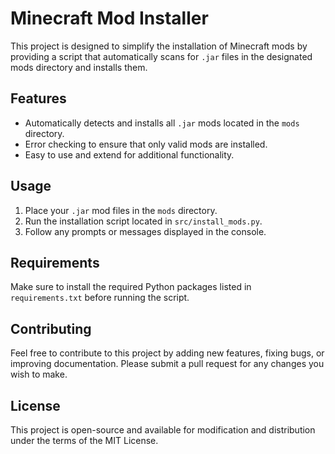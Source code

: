 # Minecraft Mod Installer

This project is designed to simplify the installation of Minecraft mods by providing a script that automatically scans for `.jar` files in the designated mods directory and installs them.

## Features

- Automatically detects and installs all `.jar` mods located in the `mods` directory.
- Error checking to ensure that only valid mods are installed.
- Easy to use and extend for additional functionality.

## Usage

1. Place your `.jar` mod files in the `mods` directory.
2. Run the installation script located in `src/install_mods.py`.
3. Follow any prompts or messages displayed in the console.

## Requirements

Make sure to install the required Python packages listed in `requirements.txt` before running the script.

## Contributing

Feel free to contribute to this project by adding new features, fixing bugs, or improving documentation. Please submit a pull request for any changes you wish to make.

## License

This project is open-source and available for modification and distribution under the terms of the MIT License.